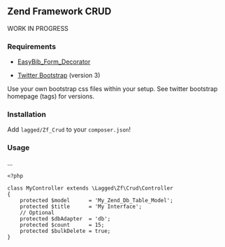 ## Zend Framework CRUD 

WORK IN PROGRESS

### Requirements

 * [EasyBib_Form_Decorator][deco]

[deco]: https://github.com/easybib/EasyBib_Form_Decorator#readme

 * [Twitter Bootstrap][twitter bootstrap] (version 3)
 
 [twitter bootstrap]: https://github.com/twitter/bootstrap/tags

 Use your own bootstrap css files within your setup.
 See twitter bootstrap homepage (tags) for versions.

### Installation

Add `lagged/Zf_Crud` to your `composer.json`!

### Usage

...

    <?php

    class MyController extends \Lagged\Zf\Crud\Controller
    {
        protected $model      = 'My_Zend_Db_Table_Model';
        protected $title      = 'My Interface';
        // Optional
        protected $dbAdapter  = 'db';
        protected $count      = 15;
        protected $bulkDelete = true;
    }

